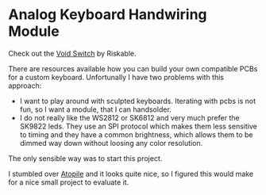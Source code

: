 # Analog Keyboard Handwiring Module

Check out the [Void Switch](https://github.com/riskable/void_switch) by Riskable.

There are resources available how you can build your own compatible PCBs for a custom keyboard.
Unfortunally I have two problems with this approach:
- I want to play around with sculpted keyboards. Iterating with pcbs is not fun, so I want a module, that I can handsolder.
- I do not really like the WS2812 or SK6812 and very much prefer the SK9822 leds. They use an SPI protocol which makes them less sensitive to timing and they have a common brightness, which allows them to be dimmed way down without loosing any color resolution.

The only sensible way was to start this project.

I stumbled over [Atopile](https://atopile.io/) and it looks quite nice, so I figured this would make for a nice small project to evaluate it.
